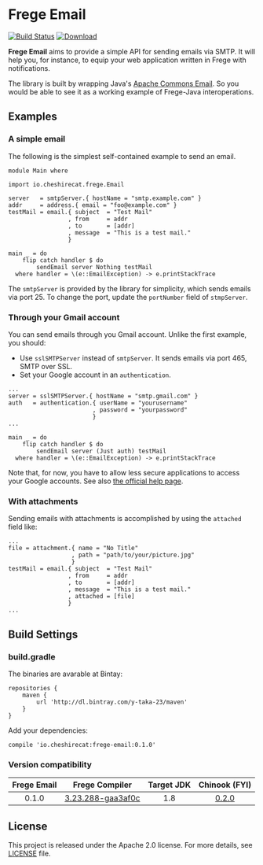 # Frege Email

[![Build Status](https://travis-ci.org/y-taka-23/frege-email.svg?branch=master)](https://travis-ci.org/y-taka-23/frege-email)
[ ![Download](https://api.bintray.com/packages/y-taka-23/maven/frege-email/images/download.svg) ](https://bintray.com/y-taka-23/maven/frege-email/_latestVersion)

__Frege Email__ aims to provide a simple API for sending emails via SMTP. It will help you, for instance, to equip your web application written in Frege with notifications.

The library is built by wrapping Java's [Apache Commons Email](https://commons.apache.org/proper/commons-email/index.html). So you would be able to see it as a working example of Frege-Java interoperations.

## Examples

### A simple email

The following is the simplest self-contained example to send an email.

```
module Main where

import io.cheshirecat.frege.Email

server   = smtpServer.{ hostName = "smtp.example.com" }
addr     = address.{ email = "foo@example.com" }
testMail = email.{ subject  = "Test Mail"
                 , from     = addr
                 , to       = [addr]
                 , message  = "This is a test mail."
                 }

main _ = do
    flip catch handler $ do
        sendEmail server Nothing testMail
  where handler = \(e::EmailException) -> e.printStackTrace
```

The  `smtpServer` is provided by the library for simplicity, which sends emails via port 25.
To change the port,  update the `portNumber` field of `stmpServer`.

### Through your Gmail account

You can send emails through you Gmail account. Unlike the first example, you should:

* Use `sslSMTPServer` instead of `smtpServer`. It sends emails via port 465, SMTP over SSL.
* Set your Google account in an `authentication`.

```
...
server = sslSMTPServer.{ hostName = "smtp.gmail.com" }
auth   = authentication.{ userName = "yourusername"
                        , password = "yourpassword"
                        }
...

main _ = do
    flip catch handler $ do
        sendEmail server (Just auth) testMail
  where handler = \(e::EmailException) -> e.printStackTrace
```

Note that, for now, you have to allow less secure applications to access your Google accounts. See also [the official help page](https://support.google.com/accounts/answer/6010255).

### With attachments

Sending emails with attachments is accomplished by using the `attached` field like:

```
...
file = attachment.{ name = "No Title"
                  , path = "path/to/your/picture.jpg"
                  }
testMail = email.{ subject  = "Test Mail"
                 , from     = addr
                 , to       = [addr]
                 , message  = "This is a test mail."
                 , attached = [file]
                 }
...
```

## Build Settings

### build.gradle

The binaries are avarable at Bintay:

```
repositories {
    maven {
        url 'http://dl.bintray.com/y-taka-23/maven'
    }
}
```

Add your dependencies:

```
compile 'io.cheshirecat:frege-email:0.1.0'
```

### Version compatibility

| Frege Email | Frege Compiler | Target JDK | Chinook (FYI) |
|:-:|:-:|:-:|:-:|
| 0.1.0 | [3.23.288-gaa3af0c](https://bintray.com/bintray/jcenter/org.frege-lang%3Afrege/3.23.288-gaa3af0c) | 1.8 | [0.2.0](https://bintray.com/januslynd/maven/chinook-core/0.2.0) |

## License

This project is released under the Apache 2.0 license. For more details, see [LICENSE](./LICENSE) file.
